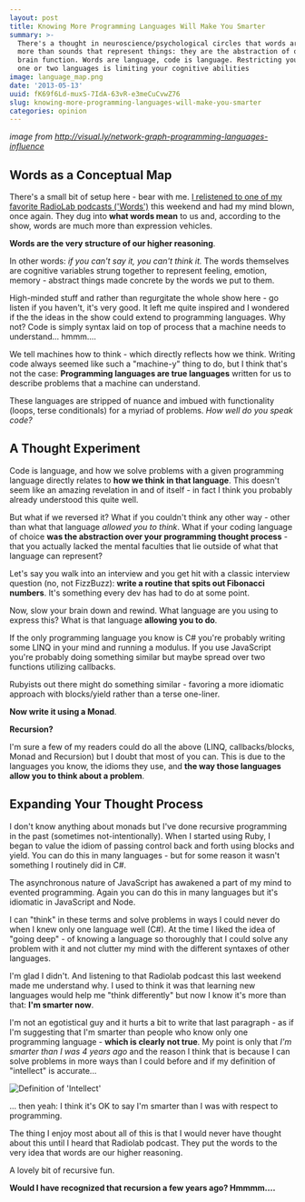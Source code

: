 ```yaml
---
layout: post
title: Knowing More Programming Languages Will Make You Smarter
summary: >-
  There's a thought in neuroscience/psychological circles that words are much
  more than sounds that represent things: they are the abstraction of our higher
  brain function. Words are language, code is language. Restricting yourself to
  one or two languages is limiting your cognitive abilities
image: language_map.png
date: '2013-05-13'
uuid: fK69f6Ld-muxS-7IdA-63vR-e3meCuCvwZ76
slug: knowing-more-programming-languages-will-make-you-smarter
categories: opinion
---
```


_image from http://visual.ly/network-graph-programming-languages-influence_

## Words as a Conceptual Map
There's a small bit of setup here - bear with me. [I relistened to one of my favorite RadioLab podcasts ('Words')](http://www.radiolab.org/2010/aug/09/) this weekend and had my mind blown, once again. They dug into **what words mean** to us and, according to the show, words are much more than expression vehicles.

**Words are the very structure of our higher reasoning**.

In other words: _if you can't say it, you can't think it._ The words themselves are cognitive variables strung together to represent feeling, emotion, memory - abstract things made concrete by the words we put to them.

High-minded stuff and rather than regurgitate the whole show here - go listen if you haven't, it's very good. It left me quite inspired and I wondered if the the ideas in the show could extend to programming languages. Why not? Code is simply syntax laid on top of process that a machine needs to understand... hmmm....

We tell machines how to think - which directly reflects how we think. Writing code always seemed like such a "machine-y" thing to do, but I think that's not the case: **Programming languages are true languages** written for us to describe problems that a machine can understand.

These languages are stripped of nuance and imbued with functionality (loops, terse conditionals) for a myriad of problems. _How well do you speak code?_

## A Thought Experiment
Code is language, and how we solve problems with a given programming language directly relates to **how we think in that language**. This doesn't seem like an amazing revelation in and of itself - in fact I think you probably already understood this quite well.

But what if we reversed it? What if you couldn't think any other way - other than what that language _allowed you to think_. What if your coding language of choice **was the abstraction over your programming thought process** - that you actually lacked the mental faculties that lie outside of what that language can represent?

Let's say you walk into an interview and you get hit with a classic interview question (no, not FizzBuzz): **write a routine that spits out Fibonacci numbers**. It's something every dev has had to do at some point.

Now, slow your brain down and rewind. What language are you using to express this? What is that language **allowing you to do**.

If the only programming language you know is C# you're probably writing some LINQ in your mind and running a modulus. If you use JavaScript you're probably doing something similar but maybe spread over two functions utilizing callbacks. 

Rubyists out there might do something similar - favoring a more idiomatic approach with blocks/yield rather than a terse one-liner.

**Now write it using a Monad**.

**Recursion?**

I'm sure a few of my readers could do all the above (LINQ, callbacks/blocks, Monad and Recursion) but I doubt that most of you can. This is due to the languages you know, the idioms they use, and **the way those languages allow you to think about a problem**.

## Expanding Your Thought Process
I don't know anything about monads but I've done recursive programming in the past (sometimes not-intentionally). When I started using Ruby, I began to value the idiom of passing control back and forth using blocks and yield. You can do this in many languages - but for some reason it wasn't something I routinely did in C#.

The asynchronous nature of JavaScript has awakened a part of my mind to evented programming. Again you can do this in many languages but it's idiomatic in JavaScript and Node.

I can "think" in these terms and solve problems in ways I could never do when I knew only one language well (C#). At the time I liked the idea of "going deep" - of knowing a language so thoroughly that I could solve any problem with it and not clutter my mind with the different syntaxes of other languages.

I'm glad I didn't. And listening to that Radiolab podcast this last weekend made me understand why. I used to think it was that learning new languages would help me "think differently" but now I know it's more than that: **I'm smarter now**.

I'm not an egotistical guy and it hurts a bit to write that last paragraph - as if I'm suggesting that I'm smarter than people who know only one programming language - **which is clearly not true**. My point is only that _I'm smarter than I was 4 years ago_ and the reason I think that is because I can solve problems in more ways than I could before and if my definition of "intellect" is accurate...

![Definition of 'Intellect'](/img/intellect.png)

... then yeah: I think it's OK to say I'm smarter than I was with respect to programming.

The thing I enjoy most about all of this is that I would never have thought about this until I heard that Radiolab podcast. They put the words to the very idea that words are our higher reasoning.

A lovely bit of recursive fun.

**Would I have recognized that recursion a few years ago? Hmmmm....**










